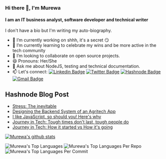 ### Hi there 👋, I'm Murewa

#### I am an IT business analyst, software developer and technical writer

I don't have a bio but I'm writing my auto-biography.

- 🔭 I’m currently working on shhh, it's a secret :smirk:
- 🌱 I’m currently learning to celebrate my wins and be more active in the tech community
- 👯 I’m looking to collaborate on open source projects.
- 😄 Pronouns: Her/She
- 💬 Ask me about NodeJS, testing and technical documentation.
- 📫 Let's connect:
  [![Linkedin Badge](https://img.shields.io/badge/linkedin-%230077B5.svg?&style=for-the-badge&logo=linkedin&logoColor=white&link=https://www.linkedin.com/in/murewageorge-ashiru/)](https://www.linkedin.com/in/murewageorge-ashiru/)
  [![Twitter Badge](https://img.shields.io/badge/twitter-%231DA1F2.svg?&style=for-the-badge&logo=twitter&logoColor=white&link=https://twitter.com/rachael_xx)](https://twitter.com/rachael_xx)
  [![Hashnode Badge](https://img.shields.io/badge/Hashnode-2962FF?style=for-the-badge&logo=hashnode&logoColor=white)](https://blog.murewaashiru.com/)
  [![Gmail Badge](https://img.shields.io/badge/gmail-c14438?&style=for-the-badge&logo=gmail&logoColor=white)](mailto:rachelleashiru@gmail.com)

## Hashnode Blog Post

<!-- HASHNODE:START -->
- [Stress: The inevitable](https://blog.murewaashiru.com/stress-the-inevitable)
- [Designing the Backend System of an Agritech App](https://blog.murewaashiru.com/designing-the-backend-system-of-an-agritech-app)
- [I like JavaScript, so should you! Here's why](https://blog.murewaashiru.com/i-like-javascript-so-should-you-heres-why)
- [Journey in Tech: Tough times don't last, tough people do](https://blog.murewaashiru.com/journey-in-tech-tough-times-dont-last-tough-people-do)
- [Journey in Tech: How it started vs How it's going](https://blog.murewaashiru.com/journey-in-tech-how-it-started-vs-how-its-going)
<!-- HASHNODE:END -->

[![Murewa's github stats](https://github-readme-stats.vercel.app/api?username=murewaashiru&count_private=true&show_icons=true&theme=algolia)](https://github.com/murewaashiru/github-readme-stats)

![Murewa's Top Languages](https://github-readme-stats.vercel.app/api/top-langs/?username=murewaashiru&theme=algolia&show_icons=true)
![Murewa's Top Languages Per Repo](https://github-profile-summary-cards.vercel.app/api/cards/repos-per-language?username=murewaashiru&theme=algolia&show_icons=true)
![Murewa's Top Languages Per Commit](https://github-profile-summary-cards.vercel.app/api/cards/most-commit-language?username=murewaashiru&theme=algolia&show_icons=true)

<!--
**murewaashiru/murewaashiru** is a ✨ _special_ ✨ repository because its `README.md` (this file) appears on your GitHub profile.

Here are some ideas to get you started:

- 🔭 I’m currently working on ...
- 🌱 I’m currently learning ...
- 👯 I’m looking to collaborate on ...
- 🤔 I’m looking for help with ...
- 💬 Ask me about ...
- 📫 How to reach me: ...
- 😄 Pronouns: ...
- ⚡ Fun fact: ...
-->
